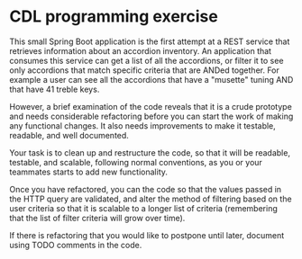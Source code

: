 # CDL programming exercise

This small Spring Boot application is the first attempt at a REST service that retrieves information about an accordion inventory. 
An application that consumes this service can get a list of all the accordions, or filter it to see only accordions that match specific criteria that are ANDed together. For example a user can see all the accordions that have a "musette" tuning AND that have 41 treble keys.

However, a brief examination of the code reveals that it is a crude prototype and needs considerable refactoring before 
you can start the work of making any functional changes. It also needs improvements to make it testable, readable, and well documented.

Your task is to clean up and restructure the code, so that it will be readable, testable, and scalable, following normal conventions, as you or your teammates starts to add new functionality.

Once you have refactored, you can the code so that the values passed in the HTTP query are validated, and alter the method of filtering based on the user criteria so that it is scalable to a longer list of criteria (remembering that the list of filter criteria will grow over time).

If there is refactoring that you would like to postpone until later, document using TODO comments in the code.




